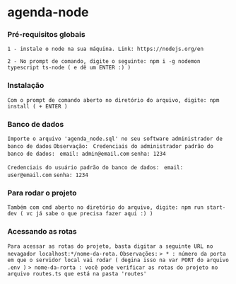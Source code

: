 # agenda-node
### Pré-requisitos globais
`1 - instale o node na sua máquina. Link: https://nodejs.org/en` 

`2 - No prompt de comando, digite o seguinte: npm i -g nodemon typescript ts-node ( e dê um ENTER :) )`

### Instalação
`Com o prompt de comando aberto no diretório do arquivo, digite: npm install ( + ENTER )`

### Banco de dados
`Importe o arquivo 'agenda_node.sql' no seu software administrador de banco de dados`
`Observação: `
  `Credenciais do administrador padrão do banco de dados: `
    `email: admin@email.com`
    `senha: 1234`

  `Credenciais do usuário padrão do banco de dados: `
        `email: user@email.com`
        `senha: 1234`

### Para rodar o projeto
`Também com cmd aberto no diretório do arquivo, digite: npm run start-dev ( vc já sabe o que precisa fazer aqui :) )`

### Acessando as rotas
`Para acessar as rotas do projeto, basta digitar a seguinte URL no nevagador localhost:*/nome-da-rota.`
`Observações:` 
  `> * : número da porta em que o servidor local vai rodar ( degina isso na var PORT do arquivo .env )`
  `> nome-da-rorta : você pode verificar as rotas do projeto no arquivo routes.ts que está na pasta 'routes'` 

